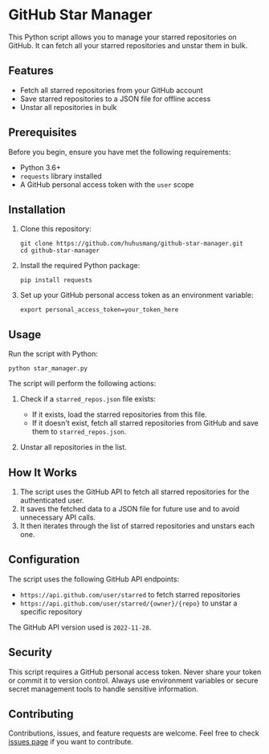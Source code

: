 # GitHub Star Manager

This Python script allows you to manage your starred repositories on GitHub. It can fetch all your starred repositories and unstar them in bulk.

## Features

- Fetch all starred repositories from your GitHub account
- Save starred repositories to a JSON file for offline access
- Unstar all repositories in bulk

## Prerequisites

Before you begin, ensure you have met the following requirements:

- Python 3.6+
- `requests` library installed
- A GitHub personal access token with the `user` scope

## Installation

1. Clone this repository:
   ```
   git clone https://github.com/huhusmang/github-star-manager.git
   cd github-star-manager
   ```

2. Install the required Python package:
   ```
   pip install requests
   ```

3. Set up your GitHub personal access token as an environment variable:
   ```
   export personal_access_token=your_token_here
   ```

## Usage

Run the script with Python:

```
python star_manager.py
```

The script will perform the following actions:

1. Check if a `starred_repos.json` file exists:
   - If it exists, load the starred repositories from this file.
   - If it doesn't exist, fetch all starred repositories from GitHub and save them to `starred_repos.json`.

2. Unstar all repositories in the list.

## How It Works

1. The script uses the GitHub API to fetch all starred repositories for the authenticated user.
2. It saves the fetched data to a JSON file for future use and to avoid unnecessary API calls.
3. It then iterates through the list of starred repositories and unstars each one.

## Configuration

The script uses the following GitHub API endpoints:

- `https://api.github.com/user/starred` to fetch starred repositories
- `https://api.github.com/user/starred/{owner}/{repo}` to unstar a specific repository

The GitHub API version used is `2022-11-28`.

## Security

This script requires a GitHub personal access token. Never share your token or commit it to version control. Always use environment variables or secure secret management tools to handle sensitive information.

## Contributing

Contributions, issues, and feature requests are welcome. Feel free to check [issues page](https://github.com/huhusmang/github-star-manager/issues) if you want to contribute.